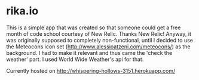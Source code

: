 rika.io
=======
This is a simple app that was created so that someone could get a free month of code school courtesy of New Relic.
Thanks New Relic! Anyway, it was originally supposed to completely non-functional, until I decided to use the
Meteocons icon set (http://www.alessioatzeni.com/meteocons/) as the background. I had to make it relevant and thus
came the 'check the weather' part. I used World Wide Weather's api for that.

Currently hosted on http://whispering-hollows-3151.herokuapp.com/

